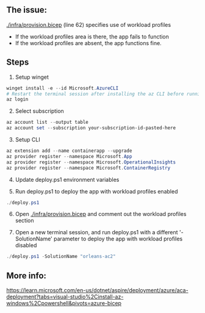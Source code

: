 ## The issue:
[./infra/provision.bicep](./infra/provision.bicep#L62) (line 62) specifies use of workload profiles

- If the workload profiles area is there, the app fails to function
- If the workload profiles are absent, the app functions fine.

## Steps

1. Setup winget

```ps1
winget install -e --id Microsoft.AzureCLI
# Restart the terminal session after installing the az CLI before running the next command
az login
```

2. Select subscription

```ps1
az account list --output table
az account set --subscription your-subscription-id-pasted-here
```

3. Setup CLI

```ps1
az extension add --name containerapp --upgrade
az provider register --namespace Microsoft.App
az provider register --namespace Microsoft.OperationalInsights
az provider register --namespace Microsoft.ContainerRegistry
```

4. Update deploy.ps1 environment variables

5. Run deploy.ps1 to deploy the app with workload profiles enabled

```ps1
./deploy.ps1
```

6. Open [./infra/provision.bicep](./infra/provision.bicep#L62) and comment out the workload profiles section

7. Open a new terminal session, and run deploy.ps1 with a different '-SolutionName' parameter to deploy the app with workload profiles disabled

```ps1
./deploy.ps1 -SolutionName "orleans-ac2"
```

## More info:

https://learn.microsoft.com/en-us/dotnet/aspire/deployment/azure/aca-deployment?tabs=visual-studio%2Cinstall-az-windows%2Cpowershell&pivots=azure-bicep